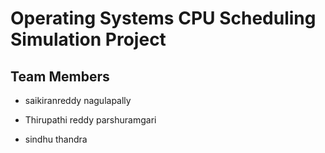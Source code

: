 
# Operating Systems CPU Scheduling Simulation Project

## Team Members

* saikiranreddy nagulapally

* Thirupathi reddy parshuramgari

* sindhu thandra


